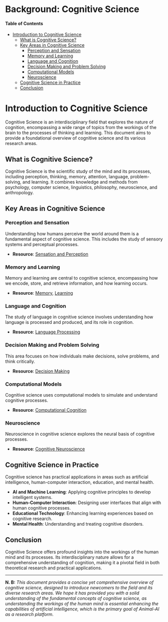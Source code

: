 # Background: Cognitive Science

#### Table of Contents

* [Introduction to Cognitive Science](#Introduction-to-Cognitive-Science)
  + [What is Cognitive Science?](#What-is-Cognitive-Science?)
  + [Key Areas in Cognitive Science](#Key-Areas-in-Cognitive-Science)
    - [Perception and Sensation](#Perception-and-Sensation)
    - [Memory and Learning](#Memory-and-Learning)
    - [Language and Cognition](#Language-and-Cognition)
    - [Decision Making and Problem Solving](#Decision-Making-and-Problem-Solving)
    - [Computational Models](#Computational-Models)
    - [Neuroscience](#Neuroscience)
  + [Cognitive Science in Practice](#Cognitive-Science-in-Practice)
  + [Conclusion](#Conclusion)

  
# Introduction to Cognitive Science

Cognitive Science is an interdisciplinary field that explores the nature of cognition, encompassing a wide range of topics from the workings of the brain to the processes of thinking and learning. This document aims to provide a foundational overview of cognitive science and its various research areas.

## What is Cognitive Science?

Cognitive Science is the scientific study of the mind and its processes, including perception, thinking, memory, attention, language, problem-solving, and learning. It combines knowledge and methods from psychology, computer science, linguistics, philosophy, neuroscience, and anthropology.

## Key Areas in Cognitive Science

### Perception and Sensation

Understanding how humans perceive the world around them is a fundamental aspect of cognitive science. This includes the study of sensory systems and perceptual processes.

* **Resource**: [Sensation and Perception](https://en.wikipedia.org/wiki/Sensory_processing)

### Memory and Learning

Memory and learning are central to cognitive science, encompassing how we encode, store, and retrieve information, and how learning occurs.

* **Resource**: [Memory](https://en.wikipedia.org/wiki/Memory), [Learning](https://en.wikipedia.org/wiki/Learning)

### Language and Cognition

The study of language in cognitive science involves understanding how language is processed and produced, and its role in cognition.

* **Resource**: [Language Processing](https://en.wikipedia.org/wiki/Language_processing_in_the_brain)

### Decision Making and Problem Solving

This area focuses on how individuals make decisions, solve problems, and think critically.

* **Resource**: [Decision Making](https://en.wikipedia.org/wiki/Decision-making)

### Computational Models

Cognitive science uses computational models to simulate and understand cognitive processes.

* **Resource**: [Computational Cognition](https://en.wikipedia.org/wiki/Computational_cognition)

### Neuroscience

Neuroscience in cognitive science explores the neural basis of cognitive processes.

* **Resource**: [Cognitive Neuroscience](https://en.wikipedia.org/wiki/Cognitive_neuroscience)

## Cognitive Science in Practice

Cognitive science has practical applications in areas such as artificial intelligence, human-computer interaction, education, and mental health.

* **AI and Machine Learning**: Applying cognitive principles to develop intelligent systems.
* **Human-Computer Interaction**: Designing user interfaces that align with human cognitive processes.
* **Educational Technology**: Enhancing learning experiences based on cognitive research.
* **Mental Health**: Understanding and treating cognitive disorders.

## Conclusion

Cognitive Science offers profound insights into the workings of the human mind and its processes. Its interdisciplinary nature allows for a comprehensive understanding of cognition, making it a pivotal field in both theoretical research and practical applications.

---

**N. B:** _This document provides a concise yet comprehensive overview of cognitive science, designed to introduce newcomers to the field and its diverse research areas. We hope it has provided you with a solid understanding of the fundamental concepts of cognitive science, as understanding the workings of the human mind is essential enhancing the capabilities of artificial intelligence, which is the primary goal of Animal-AI as a research platform._
